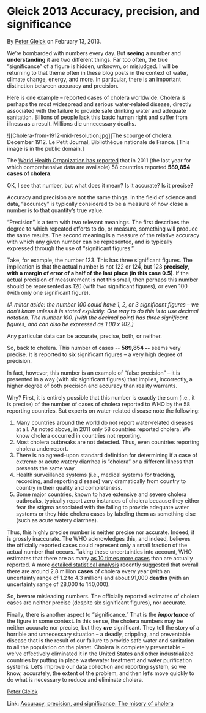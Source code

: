 # Gleick 2013 Accuracy, precision, and significance

By [Peter Gleick](https://scienceblogs.com/author/pgleick) on February 13, 2013.

We’re bombarded with numbers every day. But **seeing** a number and **understanding** it are two different things. Far too often, the true “significance” of a figure is hidden, unknown, or misjudged. I will be returning to that theme often in these blog posts in the context of water, climate change, energy, and more. In particular, there is an important distinction between accuracy and precision.

Here is one example – reported cases of cholera worldwide. Cholera is perhaps the most widespread and serious water-related disease, directly associated with the failure to provide safe drinking water and adequate sanitation. Billions of people lack this basic human right and suffer from illness as a result. Millions die unnecessary deaths.

 
![[Cholera-from-1912-mid-resolution.jpg]]The scourge of cholera. December 1912. Le Petit Journal, Bibliothèque nationale de France. [This image is in the public domain.] 

The [World Health Organization has reported](http://www.who.int/gho/epidemic_diseases/cholera/cases_text/en/index.html) that in 2011 (the last year for which comprehensive data are available) 58 countries reported **589,854 cases of cholera**.

OK, I see that number, but what does it mean? Is it accurate? Is it precise?

Accuracy and precision are not the same things. In the field of science and data, “accuracy” is typically considered to be a measure of how close a number is to that quantity’s true value.

“Precision” is a term with two relevant meanings. The first describes the degree to which repeated efforts to do, or measure, something will produce the same results. The second meaning is a measure of the relative accuracy with which any given number can be represented, and is typically expressed through the use of “significant figures.”

Take, for example, the number 123. This has three significant figures. The implication is that the actual number is not 122 or 124, but 123 **precisely, with a margin of error of a half of the last place (in this case 0.5)**. If the actual precision of measurement is not this small, then perhaps this number should be represented as 120 (with two significant figures), or even 100 (with only one significant figure).

*(A minor aside: the number 100 could have 1, 2, or 3 significant figures – we don’t know unless it is stated explicitly. One way to do this is to use decimal notation. The number 100. (with the decimal point) has three significant figures, and can also be expressed as 1.00 x 102.)*

Any particular data can be accurate, precise, both, or neither.

So, back to cholera. This number of cases -- **589,854 --** seems very precise. It is reported to six significant figures – a very high degree of precision.

In fact, however, this number is an example of “false precision” – it is presented in a way (with six significant figures) that implies, incorrectly, a higher degree of both precision and accuracy than reality warrants.

Why? First, it is entirely possible that this number is exactly the sum (i.e., it is precise) of the number of cases of cholera reported to WHO by the 58 reporting countries. But experts on water-related disease note the following:

1. Many countries around the world do not report water-related diseases at all. As noted above, in 2011 only 58 countries reported cholera. We know cholera occurred in countries not reporting.
2. Most cholera outbreaks are not detected. Thus, even countries reporting cholera underreport.
3. There is no agreed-upon standard definition for determining if a case of extreme or acute watery diarrhea is “cholera” or a different illness that presents the same way.
4. Health surveillance systems (i.e., medical systems for tracking, recording, and reporting disease) vary dramatically from country to country in their quality and completeness.
5. Some major countries, known to have extensive and severe cholera outbreaks, typically report zero instances of cholera because they either fear the stigma associated with the failing to provide adequate water systems or they hide cholera cases by labeling them as something else (such as acute watery diarrhea).

Thus, this highly precise number is neither precise nor accurate. Indeed, it is grossly inaccurate. The WHO acknowledges this, and indeed, believes the officially reported cases could represent only a small fraction of the actual number that occurs. Taking these uncertainties into account, WHO estimates that there are as many [as 10 times more cases](http://www.scidev.net/en/health/news/countries-failing-to-report-cholera-outbreaks-says-report-1.html) than are actually reported.  A more [detailed statistical analysis](http://www.who.int/bulletin/volumes/90/3/11-093427/en/) recently suggested that overall there are around 2.8 million **cases** of cholera every year (with an uncertainty range of 1.2 to 4.3 million) and about 91,000 **deaths** (with an uncertainty range of 28,000 to 140,000).

So, beware misleading numbers. The officially reported estimates of cholera cases are neither precise (despite six significant figures), nor accurate.

Finally, there is another aspect to “significance.” That is the ***importance*** of the figure in some context. In this sense, the cholera numbers may be neither accurate nor precise, but they ***are*** significant. They tell the story of a horrible and unnecessary situation – a deadly, crippling, and preventable disease that is the result of our failure to provide safe water and sanitation to all the population on the planet. Cholera is completely preventable – we've effectively eliminated it in the United States and other industrialized countries by putting in place wastewater treatment and water purification systems. Let’s improve our data collection and reporting system, so we know, accurately, the extent of the problem, and then let’s move quickly to do what is necessary to reduce and eliminate cholera.

[Peter Gleick](http://www.pacinst.org/about_us/staff_board/gleick/)

Link: [Accuracy, precision, and significance: The misery of cholera](https://scienceblogs.com/significantfigures/index.php/2013/02/13/accuracy-precision-and-significance-the-misery-of-cholera)
